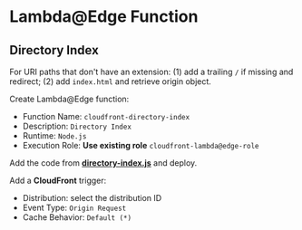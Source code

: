 # Lambda@Edge Function
## Directory Index

For URI paths that don't have an extension: (1) add a trailing `/` if missing and redirect; (2) add `index.html` and retrieve origin object.

Create Lambda@Edge function:

- Function Name: `cloudfront-directory-index`
- Description: `Directory Index`
- Runtime: `Node.js`
- Execution Role: **Use existing role** `cloudfront-lambda@edge-role`

Add the code from **[directory-index.js](directory-index.js)** and deploy.

Add a **CloudFront** trigger:

- Distribution: select the distribution ID
- Event Type: `Origin Request`
- Cache Behavior: `Default (*)`
